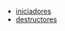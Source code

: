 - [iniciadores](/[[language]]/[[version]]/lifecycle#initializers)
- [destructores](/[[language]]/[[version]]/lifecycle#destructors)